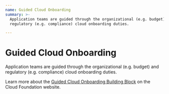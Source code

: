 ```yaml
---
name: Guided Cloud Onboarding
summary: >-
  Application teams are guided through the organizational (e.g. budget) and
  regulatory (e.g. compliance) cloud onboarding duties.

---
```


# Guided Cloud Onboarding

Application teams are guided through the organizational (e.g. budget) and regulatory (e.g. compliance) cloud onboarding duties.

Learn more about the [Guided Cloud Onboarding Building Block](https://cloudfoundation.org/maturity-model/security-and-compliance/guided-cloud-onboarding.html) on the Cloud Foundation website.

